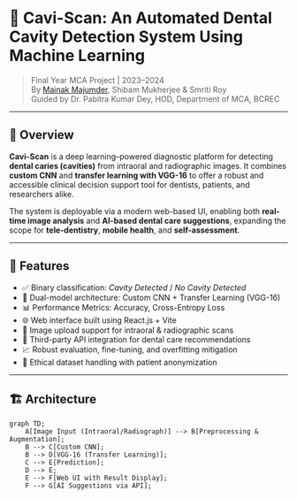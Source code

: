 # 🦷 Cavi-Scan: An Automated Dental Cavity Detection System Using Machine Learning

> Final Year MCA Project | 2023–2024  
> By [Mainak Majumder](https://github.com/mainak1023), Shibam Mukherjee & Smriti Roy  
> Guided by Dr. Pabitra Kumar Dey, HOD, Department of MCA, BCREC

---

## 📌 Overview

**Cavi-Scan** is a deep learning–powered diagnostic platform for detecting **dental caries (cavities)** from intraoral and radiographic images. It combines **custom CNN** and **transfer learning with VGG-16** to offer a robust and accessible clinical decision support tool for dentists, patients, and researchers alike.

The system is deployable via a modern web-based UI, enabling both **real-time image analysis** and **AI-based dental care suggestions**, expanding the scope for **tele-dentistry**, **mobile health**, and **self-assessment**.

---

## 🎯 Features

- ✅ Binary classification: *Cavity Detected* / *No Cavity Detected*
- 🧠 Dual-model architecture: Custom CNN + Transfer Learning (VGG-16)
- 📊 Performance Metrics: Accuracy, Cross-Entropy Loss
- 🌐 Web interface built using React.js + Vite
- 📸 Image upload support for intraoral & radiographic scans
- 🧾 Third-party API integration for dental care recommendations
- 📈 Robust evaluation, fine-tuning, and overfitting mitigation
- 🔐 Ethical dataset handling with patient anonymization

---

## 🏗️ Architecture

```mermaid
graph TD;
    A[Image Input (Intraoral/Radiograph)] --> B[Preprocessing & Augmentation];
    B --> C[Custom CNN];
    B --> D[VGG-16 (Transfer Learning)];
    C --> E[Prediction];
    D --> E;
    E --> F[Web UI with Result Display];
    F --> G[AI Suggestions via API];
